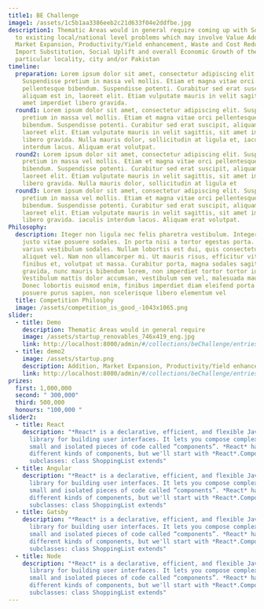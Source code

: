 ```yaml
---
title1: BE Challenge
image1: /assets/1c5b1aa3386eeb2c21d633f04e2ddfbe.jpg
description1: Thematic Areas would in general require coming up with Solutions
  to existing local/national level problems which may involve Value Addition,
  Market Expansion, Productivity/Yield enhancement, Waste and Cost Reduction,
  Import Substitution, Social Uplift and overall Economic Growth of their
  particular locality, city and/or Pakistan
timeline:
  preparation: Lorem ipsum dolor sit amet, consectetur adipiscing elit.
    Suspendisse pretium in massa vel mollis. Etiam et magna vitae orci
    pellentesque bibendum. Suspendisse potenti. Curabitur sed erat suscipit,
    aliquam est in, laoreet elit. Etiam vulputate mauris in velit sagittis, sit
    amet imperdiet libero gravida.
  round1: Lorem ipsum dolor sit amet, consectetur adipiscing elit. Suspendisse
    pretium in massa vel mollis. Etiam et magna vitae orci pellentesque
    bibendum. Suspendisse potenti. Curabitur sed erat suscipit, aliquam est in,
    laoreet elit. Etiam vulputate mauris in velit sagittis, sit amet imperdiet
    libero gravida. Nulla mauris dolor, sollicitudin at ligula et, iaculis
    interdum lacus. Aliquam erat volutpat.
  round2: Lorem ipsum dolor sit amet, consectetur adipiscing elit. Suspendisse
    pretium in massa vel mollis. Etiam et magna vitae orci pellentesque
    bibendum. Suspendisse potenti. Curabitur sed erat suscipit, aliquam est in,
    laoreet elit. Etiam vulputate mauris in velit sagittis, sit amet imperdiet
    libero gravida. Nulla mauris dolor, sollicitudin at ligula et
  round3: Lorem ipsum dolor sit amet, consectetur adipiscing elit. Suspendisse
    pretium in massa vel mollis. Etiam et magna vitae orci pellentesque
    bibendum. Suspendisse potenti. Curabitur sed erat suscipit, aliquam est in,
    laoreet elit. Etiam vulputate mauris in velit sagittis, sit amet imperdiet
    libero gravida. iaculis interdum lacus. Aliquam erat volutpat.
Philosophy:
  description: Iteger non ligula nec felis pharetra vestibulum. Integer elementum
    justo vitae posuere sodales. In porta nisi a tortor egestas porta. Aenean
    varius vestibulum sodales. Nullam lobortis est dui, quis consectetur diam
    aliquet vel. Nam non ullamcorper mi. Ut mauris risus, efficitur vitae
    finibus et, volutpat ut massa. Curabitur porta, magna sodales sagittis
    gravida, nunc mauris bibendum lorem, non imperdiet tortor tortor id justo.
    Vestibulum mattis dolor accumsan, vestibulum sem vel, malesuada mauris.
    Donec lobortis euismod enim, finibus imperdiet diam eleifend porta. Sed
    posuere purus sapien, non scelerisque libero elementum vel
  title: Competition Philosphy
  image: /assets/competition_is_good_-1043x1065.png
slider:
  - title: Demo
    description: Thematic Areas would in general require
    image: /assets/startup_renovables_746x419_eng.jpg
    link: http://localhost:8000/admin/#/collections/beChallenge/entries/beChallenges
  - title: demo2
    image: /assets/startup.png
    description: Addition, Market Expansion, Productivity/Yield enhancement,
    link: http://localhost:8000/admin/#/collections/beChallenge/entries/beChallenges
prizes:
  first: 1,000,000
  second: " 300,000"
  third: 500,000
  honours: "100,000 "
slider2:
  - title: React
    description: "*React* is a declarative, efficient, and flexible JavaScript
      library for building user interfaces. It lets you compose complex UIs from
      small and isolated pieces of code called “components”. *React* has a few
      different kinds of components, but we'll start with *React*.Component
      subclasses: class ShoppingList extends"
  - title: Angular
    description: "*React* is a declarative, efficient, and flexible JavaScript
      library for building user interfaces. It lets you compose complex UIs from
      small and isolated pieces of code called “components”. *React* has a few
      different kinds of components, but we'll start with *React*.Component
      subclasses: class ShoppingList extends"
  - title: Gatsby
    description: "*React* is a declarative, efficient, and flexible JavaScript
      library for building user interfaces. It lets you compose complex UIs from
      small and isolated pieces of code called “components”. *React* has a few
      different kinds of components, but we'll start with *React*.Component
      subclasses: class ShoppingList extends"
  - title: Node
    description: "*React* is a declarative, efficient, and flexible JavaScript
      library for building user interfaces. It lets you compose complex UIs from
      small and isolated pieces of code called “components”. *React* has a few
      different kinds of components, but we'll start with *React*.Component
      subclasses: class ShoppingList extends"
---
```

